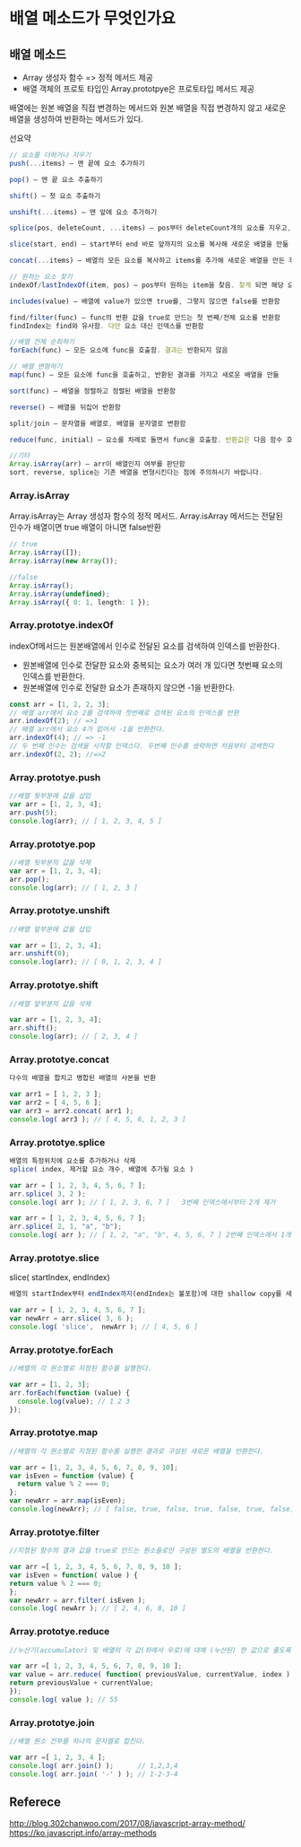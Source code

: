 # 배열 메소드가 무엇인가요

## 배열 메소드

- Array 생성자 함수 => 정적 메서드 제공
- 배열 객체의 프로토 타입인 Array.prototpye은 프로토타입 메서드 제공

배열에는 원본 배열을 직접 변경하는 메서드와 원본 배열을 직접 변경하지 않고 새로운 배열을 생성하여 반환하는 메서드가 있다.

선요약

```ts
// 요소를 더하거나 지우기
push(...items) – 맨 끝에 요소 추가하기

pop() – 맨 끝 요소 추출하기

shift() – 첫 요소 추출하기

unshift(...items) – 맨 앞에 요소 추가하기

splice(pos, deleteCount, ...items) – pos부터 deleteCount개의 요소를 지우고, items 추가하기

slice(start, end) – start부터 end 바로 앞까지의 요소를 복사해 새로운 배열을 만듦

concat(...items) – 배열의 모든 요소를 복사하고 items를 추가해 새로운 배열을 만든 후 이를 반환함. items가 배열이면 이 배열의 인수를 기존 배열에 더해줌

// 원하는 요소 찾기
indexOf/lastIndexOf(item, pos) – pos부터 원하는 item을 찾음. 찾게 되면 해당 요소의 인덱스를, 아니면 -1을 반환함

includes(value) – 배열에 value가 있으면 true를, 그렇지 않으면 false를 반환함

find/filter(func) – func의 반환 값을 true로 만드는 첫 번째/전체 요소를 반환함
findIndex는 find와 유사함. 다만 요소 대신 인덱스를 반환함

//배열 전체 순회하기
forEach(func) – 모든 요소에 func을 호출함. 결과는 반환되지 않음

// 배열 변형하기
map(func) – 모든 요소에 func을 호출하고, 반환된 결과를 가지고 새로운 배열을 만듦

sort(func) – 배열을 정렬하고 정렬된 배열을 반환함

reverse() – 배열을 뒤집어 반환함

split/join – 문자열을 배열로, 배열을 문자열로 변환함

reduce(func, initial) – 요소를 차례로 돌면서 func을 호출함. 반환값은 다음 함수 호출에 전달함. 최종적으로 하나의 값이 도출됨

//기타
Array.isArray(arr) – arr이 배열인지 여부를 판단함
sort, reverse, splice는 기존 배열을 변형시킨다는 점에 주의하시기 바랍니다.
```

### Array.isArray

Array.isArray는 Array 생성자 함수의 정적 메서드. Array.isArray 메서드는 전달된 인수가 배열이면 true 배열이 아니면 false반환

```ts
// true
Array.isArray([]);
Array.isArray(new Array());

//false
Array.isArray();
Array.isArray(undefined);
Array.isArray({ 0: 1, length: 1 });
```

### Array.prototye.indexOf

indexOf메서드는 원본배열에서 인수로 전달된 요소를 검색하여 인덱스를 반환한다.

- 원본배열에 인수로 전달한 요소와 중복되는 요소가 여러 개 있다면 첫번째 요소의 인덱스를 반환한다.
- 원본배열에 인수로 전달한 요소가 존재하지 않으면 -1을 반환한다.

```ts
const arr = [1, 2, 2, 3];
// 배열 arr에서 요소 2를 검색하여 첫번째로 검색된 요소의 인덱스를 반환
arr.indexOf(2); // =>1
// 배열 arr에서 요소 4가 없어서 -1을 반환한다.
arr.indexOf(4); // => -1
// 두 번째 인수는 검색을 시작할 인덱스다. 두번째 인수를 생략하면 처음부터 검색한다
arr.indexOf(2, 2); //=>2
```

### Array.prototye.push

```ts
//배열 뒷부분에 값을 삽입
var arr = [1, 2, 3, 4];
arr.push(5);
console.log(arr); // [ 1, 2, 3, 4, 5 ]
```

### Array.prototye.pop

```ts
//배열 뒷부분의 값을 삭제
var arr = [1, 2, 3, 4];
arr.pop();
console.log(arr); // [ 1, 2, 3 ]
```

### Array.prototye.unshift

```ts
//배열 앞부분에 값을 삽입

var arr = [1, 2, 3, 4];
arr.unshift(0);
console.log(arr); // [ 0, 1, 2, 3, 4 ]
```

### Array.prototye.shift

```ts
//배열 앞부분의 값을 삭제

var arr = [1, 2, 3, 4];
arr.shift();
console.log(arr); // [ 2, 3, 4 ]
```

### Array.prototye.concat

```ts
다수의 배열을 합치고 병합된 배열의 사본을 반환

var arr1 = [ 1, 2, 3 ];
var arr2 = [ 4, 5, 6 ];
var arr3 = arr2.concat( arr1 );
console.log( arr3 ); // [ 4, 5, 6, 1, 2, 3 ]
```

### Array.prototye.splice

```ts
배열의 특정위치에 요소를 추가하거나 삭제
splice( index, 제거할 요소 개수, 배열에 추가될 요소 )

var arr = [ 1, 2, 3, 4, 5, 6, 7 ];
arr.splice( 3, 2 );
console.log( arr ); // [ 1, 2, 3, 6, 7 ]   3번째 인덱스에서부터 2개 제거

var arr = [ 1, 2, 3, 4, 5, 6, 7 ];
arr.splice( 2, 1, "a", "b");
console.log( arr ); // [ 1, 2, "a", "b", 4, 5, 6, 7 ] 2번째 인덱스에서 1개 제거 후 "a"와 "b"를 추가
```

### Array.prototye.slice

slice( startIndex, endIndex)

```ts
배열의 startIndex부터 endIndex까지(endIndex는 불포함)에 대한 shallow copy를 새로운 배열 객체로 반환

var arr = [ 1, 2, 3, 4, 5, 6, 7 ];
var newArr = arr.slice( 3, 6 );
console.log( 'slice',  newArr ); // [ 4, 5, 6 ]
```

### Array.prototye.forEach

```ts
//배열의 각 원소별로 지정된 함수를 실행한다.

var arr = [1, 2, 3];
arr.forEach(function (value) {
  console.log(value); // 1 2 3
});
```

### Array.prototye.map

```ts
//배열의 각 원소별로 지정된 함수를 실행한 결과로 구성된 새로운 배열을 반환한다.

var arr = [1, 2, 3, 4, 5, 6, 7, 8, 9, 10];
var isEven = function (value) {
  return value % 2 === 0;
};
var newArr = arr.map(isEven);
console.log(newArr); // [ false, true, false, true, false, true, false, true, false, true ]
```

### Array.prototye.filter
```ts
//지정된 함수의 결과 값을 true로 만드는 원소들로만 구성된 별도의 배열을 반환한다.

var arr =[ 1, 2, 3, 4, 5, 6, 7, 8, 9, 10 ];
var isEven = function( value ) {
return value % 2 === 0;
};
var newArr = arr.filter( isEven );
console.log( newArr ); // [ 2, 4, 6, 8, 10 ]
```
### Array.prototye.reduce
```ts
//누산기(accumulator) 및 배열의 각 값(좌에서 우로)에 대해 (누산된) 한 값으로 줄도록 함수를 적용

var arr =[ 1, 2, 3, 4, 5, 6, 7, 8, 9, 10 ];
var value = arr.reduce( function( previousValue, currentValue, index ) {
return previousValue + currentValue;
});
console.log( value ); // 55
```
### Array.prototye.join
```ts
//배열 원소 전부를 하나의 문자열로 합친다.

var arr =[ 1, 2, 3, 4 ];
console.log( arr.join() );      // 1,2,3,4
console.log( arr.join( '-' ) ); // 1-2-3-4  
```
## Referece

http://blog.302chanwoo.com/2017/08/javascript-array-method/
https://ko.javascript.info/array-methods
